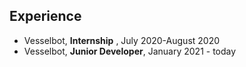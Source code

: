 ## Experience 

- Vesselbot, **Internship** , July 2020-August 2020
- Vesselbot, **Junior Developer**, January 2021 - today

